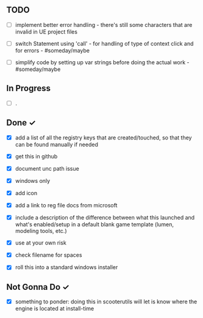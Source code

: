 TODO
----
- [ ] implement better error handling - there's still some characters that are invalid in UE project files
- [ ] switch Statement using 'call' - for handling of type of context click and for errors - #someday/maybe
- [ ] simplify code by setting up var strings before doing the actual work - #someday/maybe


In Progress
-----------
- [ ] .

Done ✓
------
- [x] add a list of all the registry keys that are created/touched, so that they can be found manually if needed
- [x] get this in github
- [x] document unc path issue
- [x] windows only
- [x] add icon
- [x] add a link to reg file docs from microsoft
- [x] include a description of the difference between what this launched and what's enabled/setup in a default blank game template (lumen, modeling tools, etc.) 
- [x] use at your own risk
- [x] check filename for spaces
- [x] roll this into a standard windows installer


Not Gonna Do ✓
------
- [x] something to ponder: doing this in scooterutils will let is know where the engine is located at install-time
